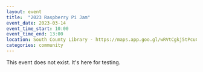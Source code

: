 ```yaml
---
layout: event
title:  "2023 Raspberry Pi Jam"
event_date: 2023-03-14
event_time_start: 10:00
event_time_end: 13:00
location: South County Library - https://maps.app.goo.gl/wRVtCgkj5tPcuC4a7
categories: community
---
```

This event does not exist.  It's here for testing.
